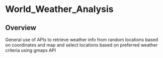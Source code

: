 # World_Weather_Analysis
## Overview
General use of APIs to retrieve weather info from random locations based on coordinates and map and select locations based on preferred weather criteria using gmaps API

